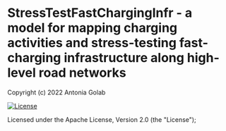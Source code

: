 # StressTestFastChargingInfr  - a model for mapping charging activities and stress-testing fast-charging infrastructure along high-level road networks

Copyright (c) 2022 Antonia Golab

[![License](https://img.shields.io/badge/License-Apache%202.0-blue.svg)](https://opensource.org/licenses/Apache-2.0)

Licensed under the Apache License, Version 2.0 (the "License");


